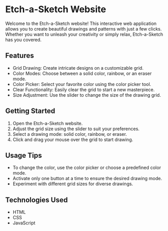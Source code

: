 # Etch-a-Sketch Website
Welcome to the Etch-a-Sketch website! This interactive web application allows you to create beautiful drawings and patterns with just a few clicks. Whether you want to unleash your creativity or simply relax, Etch-a-Sketch has you covered.

## Features
- Grid Drawing: Create intricate designs on a customizable grid.
- Color Modes: Choose between a solid color, rainbow, or an eraser mode.
- Color Picker: Select your favorite color using the color picker tool.
- Clear Functionality: Easily clear the grid to start a new masterpiece.
- Size Adjustment: Use the slider to change the size of the drawing grid.

## Getting Started
1. Open the Etch-a-Sketch website.
2. Adjust the grid size using the slider to suit your preferences.
3. Select a drawing mode: solid color, rainbow, or eraser.
4. Click and drag your mouse over the grid to start drawing.

## Usage Tips
- To change the color, use the color picker or choose a predefined color mode.
- Activate only one button at a time to ensure the desired drawing mode.
- Experiment with different grid sizes for diverse drawings.

## Technologies Used
- HTML
- CSS
- JavaScript
